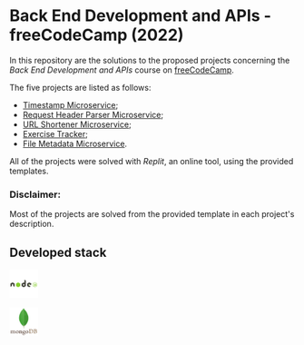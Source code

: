 # Back End Development and APIs - freeCodeCamp (2022)

In this repository are the solutions to the proposed projects concerning the *Back End Development and APIs* course on [freeCodeCamp](https://www.freecodecamp.org/learn/back-end-development-and-apis/).

The five projects are listed as follows:

- [Timestamp Microservice](https://www.freecodecamp.org/learn/back-end-development-and-apis/back-end-development-and-apis-projects/timestamp-microservice);
- [Request Header Parser Microservice](https://www.freecodecamp.org/learn/back-end-development-and-apis/back-end-development-and-apis-projects/request-header-parser-microservice);
- [URL Shortener Microservice](https://www.freecodecamp.org/learn/back-end-development-and-apis/back-end-development-and-apis-projects/url-shortener-microservice);
- [Exercise Tracker](https://www.freecodecamp.org/learn/back-end-development-and-apis/back-end-development-and-apis-projects/exercise-tracker);
- [File Metadata Microservice](https://www.freecodecamp.org/learn/back-end-development-and-apis/back-end-development-and-apis-projects/file-metadata-microservice).

All of the projects were solved with *Replit*, an online tool, using the provided templates.

### Disclaimer: 

Most of the projects are solved from the provided template in each project's description.

## Developed stack

<a href="https://nodejs.org/en/"><img src="https://github.com/devicons/devicon/blob/master/icons/nodejs/nodejs-original-wordmark.svg" alt="NodeJS Logo" width="50px" height="50px"></a>&nbsp;&nbsp;

<a href="https://www.mongodb.com/"><img src="https://github.com/devicons/devicon/blob/master/icons/mongodb/mongodb-original-wordmark.svg" alt="MongoDB Logo" width="50px" height="50px"></a>&nbsp;&nbsp;
